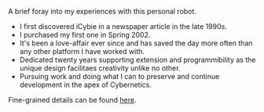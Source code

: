 A brief foray into my experiences with this personal robot.

* I first discovered iCybie in a newspaper article in the late 1990s.
* I purchased my first one in Spring 2002.
* It's been a love-affair ever since and has saved the day more often than any other platform I have worked with.
* Dedicated twenty years supporting extension and programmibility as the unique design facilitaes creativity unlike no other.
* Pursuing work and doing what I can to preserve and continue development in the apex of Cybernetics.

Fine-grained details can be found [here](https://www.theoldrobots.com/icybie4.html).
